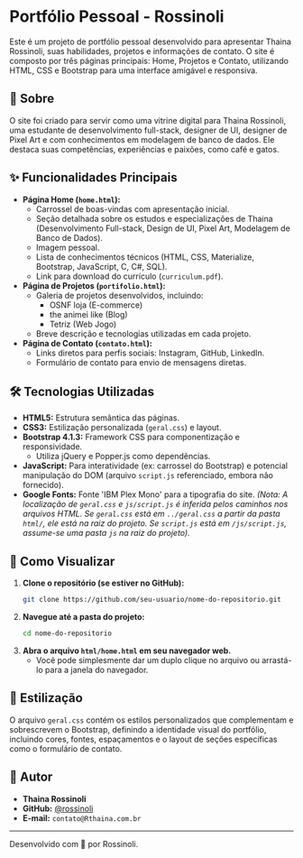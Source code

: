 # Portfólio Pessoal - Rossinoli

Este é um projeto de portfólio pessoal desenvolvido para apresentar Thaina Rossinoli, suas habilidades, projetos e informações de contato. O site é composto por três páginas principais: Home, Projetos e Contato, utilizando HTML, CSS e Bootstrap para uma interface amigável e responsiva.

## 📖 Sobre

O site foi criado para servir como uma vitrine digital para Thaina Rossinoli, uma estudante de desenvolvimento full-stack, designer de UI, designer de Pixel Art e com conhecimentos em modelagem de banco de dados. Ele destaca suas competências, experiências e paixões, como café e gatos.

## ✨ Funcionalidades Principais

*   **Página Home (`home.html`):**
    *   Carrossel de boas-vindas com apresentação inicial.
    *   Seção detalhada sobre os estudos e especializações de Thaina (Desenvolvimento Full-stack, Design de UI, Pixel Art, Modelagem de Banco de Dados).
    *   Imagem pessoal.
    *   Lista de conhecimentos técnicos (HTML, CSS, Materialize, Bootstrap, JavaScript, C, C#, SQL).
    *   Link para download do currículo (`curriculum.pdf`).
*   **Página de Projetos (`portifolio.html`):**
    *   Galeria de projetos desenvolvidos, incluindo:
        *   OSNF loja (E-commerce)
        *   the animei like (Blog)
        *   Tetriz (Web Jogo)
    *   Breve descrição e tecnologias utilizadas em cada projeto.
*   **Página de Contato (`contato.html`):**
    *   Links diretos para perfis sociais: Instagram, GitHub, LinkedIn.
    *   Formulário de contato para envio de mensagens diretas.

## 🛠️ Tecnologias Utilizadas

*   **HTML5:** Estrutura semântica das páginas.
*   **CSS3:** Estilização personalizada (`geral.css`) e layout.
*   **Bootstrap 4.1.3:** Framework CSS para componentização e responsividade.
    *   Utiliza jQuery e Popper.js como dependências.
*   **JavaScript:** Para interatividade (ex: carrossel do Bootstrap) e potencial manipulação do DOM (arquivo `script.js` referenciado, embora não fornecido).
*   **Google Fonts:** Fonte 'IBM Plex Mono' para a tipografia do site.
*(Nota: A localização de `geral.css` e `js/script.js` é inferida pelos caminhos nos arquivos HTML. Se `geral.css` está em `../geral.css` a partir da pasta `html/`, ele está na raiz do projeto. Se `script.js` está em `/js/script.js`, assume-se uma pasta `js` na raiz do projeto).*

## 🚀 Como Visualizar

1.  **Clone o repositório (se estiver no GitHub):**
    ```bash
    git clone https://github.com/seu-usuario/nome-do-repositorio.git
    ```
2.  **Navegue até a pasta do projeto:**
    ```bash
    cd nome-do-repositorio
    ```
3.  **Abra o arquivo `html/home.html` em seu navegador web.**
    *   Você pode simplesmente dar um duplo clique no arquivo ou arrastá-lo para a janela do navegador.

## 🎨 Estilização

O arquivo `geral.css` contém os estilos personalizados que complementam e sobrescrevem o Bootstrap, definindo a identidade visual do portfólio, incluindo cores, fontes, espaçamentos e o layout de seções específicas como o formulário de contato.

## 👤 Autor

*   **Thaina Rossinoli**
*   **GitHub:** [@rossinoli](https://github.com/rossinoli)
*   **E-mail:** `contato@Rthaina.com.br`

---

Desenvolvido com 🤍 por Rossinoli.
